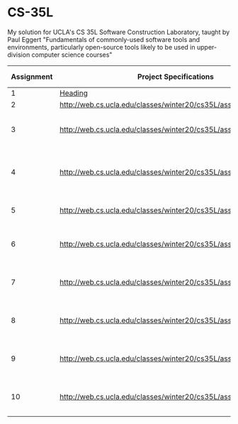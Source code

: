 # CS-35L
My solution for UCLA's CS 35L Software Construction Laboratory, taught by Paul Eggert 
"Fundamentals of commonly-used software tools and environments, particularly open-source tools likely to be used in upper-division computer science courses"

| Assignment | Project Specifications | Score | Class Median | Comments |
| --- | --- | --- | --- | --- |
| 1 | [Heading](http://web.cs.ucla.edu/classes/winter20/cs35L/assign/assign1.html) | 99 | | |
| 2 | http://web.cs.ucla.edu/classes/winter20/cs35L/assign/assign2.html | 98 | | |
| 3 | http://web.cs.ucla.edu/classes/winter20/cs35L/assign/assign3.html | 99 | List all new or modified files | |
| 4 | http://web.cs.ucla.edu/classes/winter20/cs35L/assign/assign4.html | 95 | | For me: incomplete bug fix: -5, hw: 10/10 |
| 5 | http://web.cs.ucla.edu/classes/winter20/cs35L/assign/assign5.html | 100 | For me: good work! | |
| 6 | http://web.cs.ucla.edu/classes/winter20/cs35L/assign/assign6.html | 99 | List all new or modified files | |
| 7 | http://web.cs.ucla.edu/classes/winter20/cs35L/assign/assign7.html | 97 | List all new or modified files | |
| 8 | http://web.cs.ucla.edu/classes/winter20/cs35L/assign/assign8.html | N/A | List all new or modified files | |
| 9 | http://web.cs.ucla.edu/classes/winter20/cs35L/assign/assign9.html | 100 | List all new or modified files | |
| 10 | http://web.cs.ucla.edu/classes/winter20/cs35L/assign/assign10.html | 100 | List all new or modified files | |

